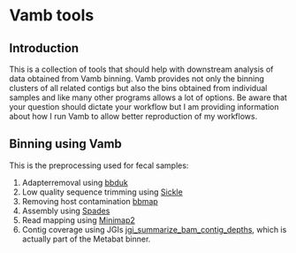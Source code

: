 # Vamb tools
## Introduction
This is a collection of tools that should help with downstream analysis of data obtained from Vamb binning.
Vamb provides not only the binning clusters of all related contigs but also the bins obtained from individual samples and like many other programs allows a lot of options. Be aware that your question should dictate your workflow but I am providing information about how I run Vamb to allow better reproduction of my workflows.
## Binning using Vamb
This is the preprocessing used for fecal samples:
1. Adapterremoval using [bbduk](https://jgi.doe.gov/data-and-tools/bbtools/bb-tools-user-guide/)
2. Low quality sequence trimming using [Sickle](https://github.com/najoshi/sickle)
3. Removing host contamination [bbmap](https://jgi.doe.gov/data-and-tools/bbtools/bb-tools-user-guide/)
4. Assembly using [Spades](https://github.com/ablab/spades)
5. Read mapping using [Minimap2](https://github.com/ablab/spades)
6. Contig coverage using JGIs [jgi_summarize_bam_contig_depths](https://bitbucket.org/berkeleylab/metabat/src/master/), which is actually part of the Metabat binner.


